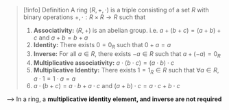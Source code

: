 >[!info] Definition
>A ring $(R,+,\cdot)$ is a triple consisting of a set $R$ with binary operations $+,\cdot: R \times R \to R$  such that
>1. **Associativity:**   $(R, +)$ is an abelian group. i.e. $a + (b + c) = (a + b) + c$   and   $a + b = b + a$ 
>2.  **Identity:**  There exists $0 = 0_R$ such that $0 + a = a$
>3. **Inverse:**  For all $a \in R$, there exists $-a\in R$  such that  $a + (-a) = 0_R$ 
>4. **Multiplicative associativity:**   $a \cdot (b \cdot c) = (a \cdot b) \cdot c$ 
>5. **Multiplicative Identity:**   There exists $1 = 1_{R}\in R$  such that $\forall a \in R$,   $a\cdot 1 = 1 \cdot a = a$
>6.   $a\cdot(b+c) = a\cdot b + a\cdot c$    and   $(a+b) \cdot c  = a \cdot c + b \cdot c$ 

--> In a ring, a **multiplicative identity element, and inverse are not required**

